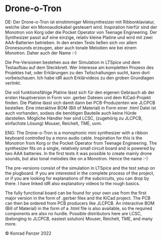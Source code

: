 # Drone-o-Tron

DE:
Der Drone-o-Tron ist einstimmiger Minisynthesizer mit Ribbonklaviatur, welche über ein Monoaudiokabel gesteuert wird. Inspiration hierfür sind der Monotron von Korg oder die Pocket Operator von Teenage Engineering. Der Synthesizer passt auf eine einzige, relativ kleine Platine und wird mit zwei AAA-Batterien betrieben. In den ersten Tests ließen sich vor allem Dronesounds erzeugen, aber auch tonale Melodien wie bei einem Monotron. Daher auch der Name :-)

Die Pre-Versionen bestehen aus der Simulation in LTSpice und dem Testaufbau auf dem Steckbrett. Wer Interesse am kompletten Prozess des Projektes hat, oder Erklärungen zu den Teilschaltungen sucht, kann dort vorbeischauen. Ich habe idR auch Erklärvideos zu den groben Grundlagen verlinkt.

Die voll funktionsfähige Platine lässt sich für den eigenen Gebrauch ab der ersten Hauptversion in Form von .gerber Dateien und dem KiCad-Projekt finden. Die Platine lässt sich damit dann bei PCB-Produzenten wie JLCPCB bestellen. Eine interaktive BOM (Bill of Material) in Form einer .html Datei ist auch vorhanden, sodass die benötigen Bauteile auch keine Hürde darstellen. Mögliche Händler hier sind LCSC, (zugehörig zu JLCPCB, einfachste Lösung) Mouser, Reichelt, TME, uvm.


ENG:
The Drone-o-Tron is a monophonic mini synthesizer with a ribbon keyboard controlled by a mono audio cable. Inspiration for this is the Monotron from Korg or the Pocket Operator from Teenage Engineering. The synthesizer fits on a single, relatively small circuit board and is powered by two AAA batteries. In the first tests it was possible to create mainly drone sounds, but also tonal melodies like on a Monotron. Hence the name :-)

The pre-versions consist of the simulation in LTSpice and the test setup on the plugboard. If you are interested in the complete process of the project, or if you are looking for explanations of the subcircuits, you can drop by there. I have linked idR also explanatory videos to the rough basics.

The fully functional board can be found for your own use from the first major version in the form of .gerber files and the KiCad project. The PCB can then be ordered from PCB producers like JLCPCB. An interactive BOM (Bill of Material) in the form of a .html file is also available, so the required components are also no hurdle. Possible distributors here are LCSC, (belonging to JLCPCB, easiest solution) Mouser, Reichelt, TME, and many more.



© Konrad Panzer 2022
